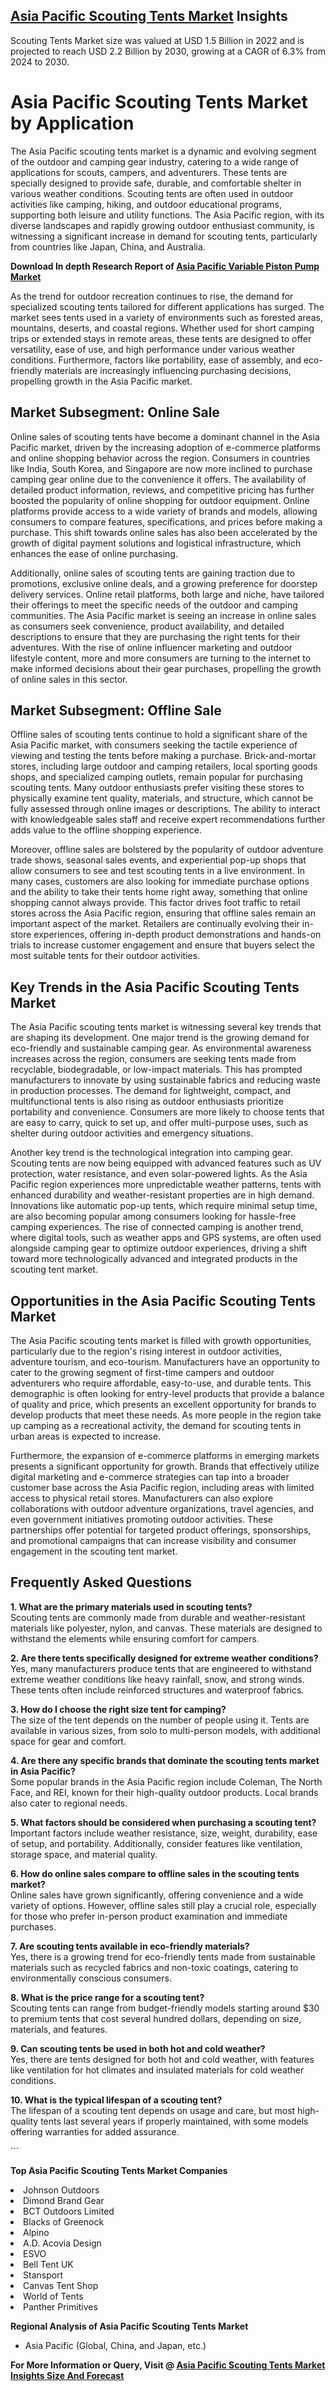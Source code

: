 <h2><a href="https://www.verifiedmarketreports.com/download-sample/?rid=313086&amp;utm_source=Github-Feb&amp;utm_medium=225" target="_blank">Asia Pacific Scouting Tents Market</a> Insights</h2><p>Scouting Tents Market size was valued at USD 1.5 Billion in 2022 and is projected to reach USD 2.2 Billion by 2030, growing at a CAGR of 6.3% from 2024 to 2030.</p><p><h1>Asia Pacific Scouting Tents Market by Application</h1> <p>The Asia Pacific scouting tents market is a dynamic and evolving segment of the outdoor and camping gear industry, catering to a wide range of applications for scouts, campers, and adventurers. These tents are specially designed to provide safe, durable, and comfortable shelter in various weather conditions. Scouting tents are often used in outdoor activities like camping, hiking, and outdoor educational programs, supporting both leisure and utility functions. The Asia Pacific region, with its diverse landscapes and rapidly growing outdoor enthusiast community, is witnessing a significant increase in demand for scouting tents, particularly from countries like Japan, China, and Australia. <p><strong>Download In depth Research Report of <a href="https://www.verifiedmarketreports.com/download-sample/?rid=236118&amp;utm_source=Pulse-Dec&amp;utm_medium=225" target="_blank">Asia Pacific Variable Piston Pump Market</a></strong></p></p> <p>As the trend for outdoor recreation continues to rise, the demand for specialized scouting tents tailored for different applications has surged. The market sees tents used in a variety of environments such as forested areas, mountains, deserts, and coastal regions. Whether used for short camping trips or extended stays in remote areas, these tents are designed to offer versatility, ease of use, and high performance under various weather conditions. Furthermore, factors like portability, ease of assembly, and eco-friendly materials are increasingly influencing purchasing decisions, propelling growth in the Asia Pacific market.</p> <h2>Market Subsegment: Online Sale</h2> <p>Online sales of scouting tents have become a dominant channel in the Asia Pacific market, driven by the increasing adoption of e-commerce platforms and online shopping behavior across the region. Consumers in countries like India, South Korea, and Singapore are now more inclined to purchase camping gear online due to the convenience it offers. The availability of detailed product information, reviews, and competitive pricing has further boosted the popularity of online shopping for outdoor equipment. Online platforms provide access to a wide variety of brands and models, allowing consumers to compare features, specifications, and prices before making a purchase. This shift towards online sales has also been accelerated by the growth of digital payment solutions and logistical infrastructure, which enhances the ease of online purchasing. <p>Additionally, online sales of scouting tents are gaining traction due to promotions, exclusive online deals, and a growing preference for doorstep delivery services. Online retail platforms, both large and niche, have tailored their offerings to meet the specific needs of the outdoor and camping communities. The Asia Pacific market is seeing an increase in online sales as consumers seek convenience, product availability, and detailed descriptions to ensure that they are purchasing the right tents for their adventures. With the rise of online influencer marketing and outdoor lifestyle content, more and more consumers are turning to the internet to make informed decisions about their gear purchases, propelling the growth of online sales in this sector.</p> <h2>Market Subsegment: Offline Sale</h2> <p>Offline sales of scouting tents continue to hold a significant share of the Asia Pacific market, with consumers seeking the tactile experience of viewing and testing the tents before making a purchase. Brick-and-mortar stores, including large outdoor and camping retailers, local sporting goods shops, and specialized camping outlets, remain popular for purchasing scouting tents. Many outdoor enthusiasts prefer visiting these stores to physically examine tent quality, materials, and structure, which cannot be fully assessed through online images or descriptions. The ability to interact with knowledgeable sales staff and receive expert recommendations further adds value to the offline shopping experience. <p>Moreover, offline sales are bolstered by the popularity of outdoor adventure trade shows, seasonal sales events, and experiential pop-up shops that allow consumers to see and test scouting tents in a live environment. In many cases, customers are also looking for immediate purchase options and the ability to take their tents home right away, something that online shopping cannot always provide. This factor drives foot traffic to retail stores across the Asia Pacific region, ensuring that offline sales remain an important aspect of the market. Retailers are continually evolving their in-store experiences, offering in-depth product demonstrations and hands-on trials to increase customer engagement and ensure that buyers select the most suitable tents for their outdoor activities.</p> <h2>Key Trends in the Asia Pacific Scouting Tents Market</h2> <p>The Asia Pacific scouting tents market is witnessing several key trends that are shaping its development. One major trend is the growing demand for eco-friendly and sustainable camping gear. As environmental awareness increases across the region, consumers are seeking tents made from recyclable, biodegradable, or low-impact materials. This has prompted manufacturers to innovate by using sustainable fabrics and reducing waste in production processes. The demand for lightweight, compact, and multifunctional tents is also rising as outdoor enthusiasts prioritize portability and convenience. Consumers are more likely to choose tents that are easy to carry, quick to set up, and offer multi-purpose uses, such as shelter during outdoor activities and emergency situations. <p>Another key trend is the technological integration into camping gear. Scouting tents are now being equipped with advanced features such as UV protection, water resistance, and even solar-powered lights. As the Asia Pacific region experiences more unpredictable weather patterns, tents with enhanced durability and weather-resistant properties are in high demand. Innovations like automatic pop-up tents, which require minimal setup time, are also becoming popular among consumers looking for hassle-free camping experiences. The rise of connected camping is another trend, where digital tools, such as weather apps and GPS systems, are often used alongside camping gear to optimize outdoor experiences, driving a shift toward more technologically advanced and integrated products in the scouting tent market.</p> <h2>Opportunities in the Asia Pacific Scouting Tents Market</h2> <p>The Asia Pacific scouting tents market is filled with growth opportunities, particularly due to the region's rising interest in outdoor activities, adventure tourism, and eco-tourism. Manufacturers have an opportunity to cater to the growing segment of first-time campers and outdoor adventurers who require affordable, easy-to-use, and durable tents. This demographic is often looking for entry-level products that provide a balance of quality and price, which presents an excellent opportunity for brands to develop products that meet these needs. As more people in the region take up camping as a recreational activity, the demand for scouting tents in urban areas is expected to increase. <p>Furthermore, the expansion of e-commerce platforms in emerging markets presents a significant opportunity for growth. Brands that effectively utilize digital marketing and e-commerce strategies can tap into a broader customer base across the Asia Pacific region, including areas with limited access to physical retail stores. Manufacturers can also explore collaborations with outdoor adventure organizations, travel agencies, and even government initiatives promoting outdoor activities. These partnerships offer potential for targeted product offerings, sponsorships, and promotional campaigns that can increase visibility and consumer engagement in the scouting tent market.</p> <h2>Frequently Asked Questions</h2> <p><strong>1. What are the primary materials used in scouting tents?</strong><br>Scouting tents are commonly made from durable and weather-resistant materials like polyester, nylon, and canvas. These materials are designed to withstand the elements while ensuring comfort for campers.</p> <p><strong>2. Are there tents specifically designed for extreme weather conditions?</strong><br>Yes, many manufacturers produce tents that are engineered to withstand extreme weather conditions like heavy rainfall, snow, and strong winds. These tents often include reinforced structures and waterproof fabrics.</p> <p><strong>3. How do I choose the right size tent for camping?</strong><br>The size of the tent depends on the number of people using it. Tents are available in various sizes, from solo to multi-person models, with additional space for gear and comfort.</p> <p><strong>4. Are there any specific brands that dominate the scouting tents market in Asia Pacific?</strong><br>Some popular brands in the Asia Pacific region include Coleman, The North Face, and REI, known for their high-quality outdoor products. Local brands also cater to regional needs.</p> <p><strong>5. What factors should be considered when purchasing a scouting tent?</strong><br>Important factors include weather resistance, size, weight, durability, ease of setup, and portability. Additionally, consider features like ventilation, storage space, and material quality.</p> <p><strong>6. How do online sales compare to offline sales in the scouting tents market?</strong><br>Online sales have grown significantly, offering convenience and a wide variety of options. However, offline sales still play a crucial role, especially for those who prefer in-person product examination and immediate purchases.</p> <p><strong>7. Are scouting tents available in eco-friendly materials?</strong><br>Yes, there is a growing trend for eco-friendly tents made from sustainable materials such as recycled fabrics and non-toxic coatings, catering to environmentally conscious consumers.</p> <p><strong>8. What is the price range for a scouting tent?</strong><br>Scouting tents can range from budget-friendly models starting around $30 to premium tents that cost several hundred dollars, depending on size, materials, and features.</p> <p><strong>9. Can scouting tents be used in both hot and cold weather?</strong><br>Yes, there are tents designed for both hot and cold weather, with features like ventilation for hot climates and insulated materials for cold weather conditions.</p> <p><strong>10. What is the typical lifespan of a scouting tent?</strong><br>The lifespan of a scouting tent depends on usage and care, but most high-quality tents last several years if properly maintained, with some models offering warranties for added assurance.</p> ```</p><p><strong>Top Asia Pacific Scouting Tents Market Companies</strong></p><div data-test-id=""><p><li>Johnson Outdoors</li><li> Dimond Brand Gear</li><li> BCT Outdoors Limited</li><li> Blacks of Greenock</li><li> Alpino</li><li> A.D. Acovia Design</li><li> ESVO</li><li> Bell Tent UK</li><li> Stansport</li><li> Canvas Tent Shop</li><li> World of Tents</li><li> Panther Primitives</li></p><div><strong>Regional Analysis of&nbsp;Asia Pacific Scouting Tents Market</strong></div><ul><li dir="ltr"><p dir="ltr">Asia Pacific (Global, China, and Japan, etc.)</p></li></ul><p><strong>For More Information or Query, Visit @&nbsp;</strong><strong><a href="https://www.verifiedmarketreports.com/product/scouting-tents-market/?utm_source=Github-Feb&amp;utm_medium=225" target="_blank">Asia Pacific Scouting Tents Market Insights Size And Forecast</a></strong></p></div><h2>&nbsp;</h2><div data-test-id="">&nbsp;</div>
